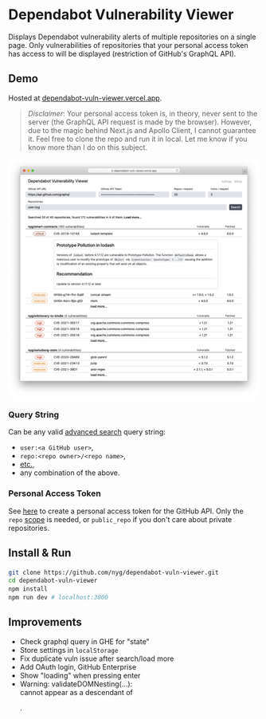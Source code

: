 # Dependabot Vulnerability Viewer

Displays Dependabot vulnerability alerts of multiple repositories on a single
page. Only vulnerabilities of repositories that your personal access token has
access to will be displayed (restriction of GitHub's GraphQL API).

## Demo

Hosted at [dependabot-vuln-viewer.vercel.app][].

> *Disclaimer*: Your personal access token is, in theory, never sent to the
> server (the GraphQL API request is made by the browser). However, due to the
> magic behind Next.js and Apollo Client, I cannot guarantee it. Feel free to
> clone the repo and run it in local. Let me know if you know more than I do on
> this subject.

![demo screenshot](/public/dvv-screen.png)

### Query String

Can be any valid [advanced search][] query string:

* `user:<a GitHub user>`,
* `repo:<repo owner>/<repo name>`,
* [etc.][],
* any combination of the above.

### Personal Access Token

See [here][] to create a personal access token for the GitHub API. Only the
`repo` [scope][] is needed, or `public_repo` if you don't care about private
repositories.

## Install & Run

```sh
git clone https://github.com/nyg/dependabot-vuln-viewer.git
cd dependabot-vuln-viewer
npm install
npm run dev # localhost:3000
```

## Improvements

* Check graphql query in GHE for "state"
* Store settings in `localStorage`
* Fix duplicate vuln issue after search/load more
* Add OAuth login, GitHub Enterprise
* Show "loading" when pressing enter
* Warning: validateDOMNesting(...): <div> cannot appear as a descendant of <p>.


[dependabot-vuln-viewer.vercel.app]: https://dependabot-vuln-viewer.vercel.app/
[Advanced Search]: https://github.com/search/advanced
[etc.]: https://docs.github.com/en/search-github/getting-started-with-searching-on-github/understanding-the-search-syntax
[here]: https://docs.github.com/en/authentication/keeping-your-account-and-data-secure/creating-a-personal-access-token
[scope]: https://docs.github.com/en/developers/apps/building-oauth-apps/scopes-for-oauth-apps
